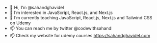 - 👋 Hi, I’m @sahandghavidel
- 👀 I’m interested in JavaScript, React.js, and Next.js
- 🌱 I’m currently teaching JavaScript, React.js, Next.js and Tailwind CSS on Udemy
- 📫 You can reach me by twitter @codewithsahand
- 📫 Check my website for udemy courses https://sahandghavidel.com

<!---
sahandghavidel/sahandghavidel is a ✨ special ✨ repository because its `README.md` (this file) appears on your GitHub profile.
You can click the Preview link to take a look at your changes.
--->
